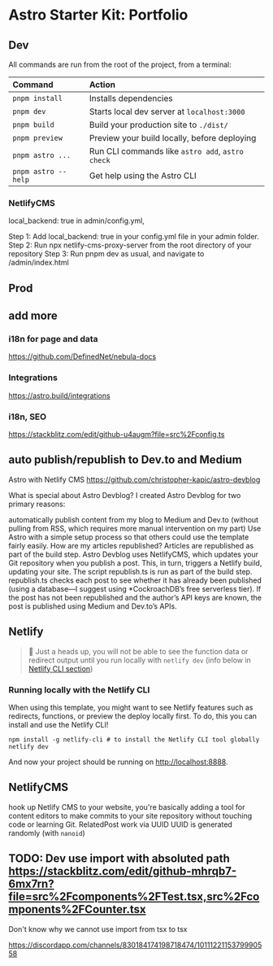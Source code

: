 # Astro Starter Kit: Portfolio



## Dev

All commands are run from the root of the project, from a terminal:

| Command                | Action                                           |
| :--------------------- | :----------------------------------------------- |
| `pnpm install`         | Installs dependencies                            |
| `pnpm dev`          | Starts local dev server at `localhost:3000`      |
| `pnpm build`        | Build your production site to `./dist/`          |
| `pnpm preview`      | Preview your build locally, before deploying     |
| `pnpm astro ...`    | Run CLI commands like `astro add`, `astro check` |
| `pnpm astro --help` | Get help using the Astro CLI                     |




### NetlifyCMS

 local_backend: true in admin/config.yml, 

Step 1: Add local_backend: true in your config.yml file in your admin folder. 
Step 2: Run npx netlify-cms-proxy-server from the root directory of your repository
Step 3: Run pnpm dev as usual, and navigate to /admin/index.html

## Prod



## add more

### i18n for page and data

https://github.com/DefinedNet/nebula-docs

### Integrations

https://astro.build/integrations

### i18n, SEO

https://stackblitz.com/edit/github-u4augm?file=src%2Fconfig.ts


## auto publish/republish to Dev.to and Medium

Astro with Netlify CMS
https://github.com/christopher-kapic/astro-devblog

What is special about Astro Devblog?
I created Astro Devblog for two primary reasons:

automatically publish content from my blog to Medium and Dev.to (without pulling from RSS, which requires more manual intervention on my part)
Use Astro with a simple setup process so that others could use the template fairly easily.
How are my articles republished?
Articles are republished as part of the build step. Astro Devblog uses NetlifyCMS, which updates your Git repository when you publish a post. This, in turn, triggers a Netlify build, updating your site. The script republish.ts is run as part of the build step. republish.ts checks each post to see whether it has already been published (using a database—I suggest using *CockroachDB’s free serverless tier). If the post has not been republished and the author’s API keys are known, the post is published using Medium and Dev.to’s APIs.


## Netlify

> 🧠 Just a heads up, you will not be able to see the function data or redirect output until you run locally with `netlify dev` (info below in [Netlify CLI section](#running-locally-with-the-netlify-cli))

### Running locally with the Netlify CLI

When using this template, you might want to see Netlify features such as redirects, functions, or preview the deploy locally first. To do, this you can install and use the Netlify CLI!

```
npm install -g netlify-cli # to install the Netlify CLI tool globally
netlify dev
```

And now your project should be running on <http://localhost:8888>.



## NetlifyCMS

hook up Netlify CMS to your website, you're basically adding a tool for content editors to make commits to your site repository without touching code or learning Git.
RelatedPost work via UUID
UUID is generated randomly (with `nanoid`)


## TODO: Dev use import with absoluted path https://stackblitz.com/edit/github-mhrqb7-6mx7rn?file=src%2Fcomponents%2FTest.tsx,src%2Fcomponents%2FCounter.tsx

Don't know why we cannot use import from tsx to tsx

https://discordapp.com/channels/830184174198718474/1011122115379990558